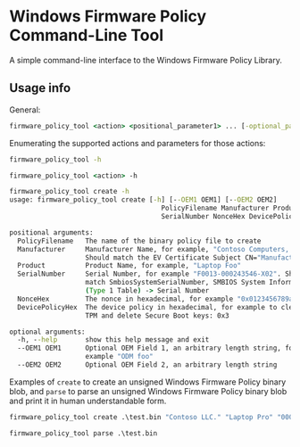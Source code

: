 # Windows Firmware Policy Command-Line Tool

A simple command-line interface to the Windows Firmware Policy Library.

## Usage info

General:

``` cmd
firmware_policy_tool <action> <positional_parameter1> ... [-optional_parameter1] ...
```

Enumerating the supported actions and parameters for those actions:

``` cmd
firmware_policy_tool -h

firmware_policy_tool <action> -h

firmware_policy_tool create -h
usage: firmware_policy_tool create [-h] [--OEM1 OEM1] [--OEM2 OEM2]
                                      PolicyFilename Manufacturer Product
                                      SerialNumber NonceHex DevicePolicyHex

positional arguments:
  PolicyFilename   The name of the binary policy file to create
  Manufacturer     Manufacturer Name, for example, "Contoso Computers, LLC".
                   Should match the EV Certificate Subject CN="Manufacturer"
  Product          Product Name, for example, "Laptop Foo"
  SerialNumber     Serial Number, for example "F0013-000243546-X02". Should
                   match SmbiosSystemSerialNumber, SMBIOS System Information
                   (Type 1 Table) -> Serial Number
  NonceHex         The nonce in hexadecimal, for example "0x0123456789abcdef"
  DevicePolicyHex  The device policy in hexadecimal, for example to clear the
                   TPM and delete Secure Boot keys: 0x3

optional arguments:
  -h, --help       show this help message and exit
  --OEM1 OEM1      Optional OEM Field 1, an arbitrary length string, for
                   example "ODM foo"
  --OEM2 OEM2      Optional OEM Field 2, an arbitrary length string
```

Examples of ```create``` to create an unsigned Windows Firmware Policy binary blob,
and ```parse``` to parse an unsigned Windows Firmware Policy binary blob and print it in human understandable form.

``` cmd
firmware_policy_tool create .\test.bin "Contoso LLC." "Laptop Pro" "000-0012345-00S" 0x1a2b3c4d5e6f7890 0x3 --OEM1 "ODM Number One"

firmware_policy_tool parse .\test.bin
```
